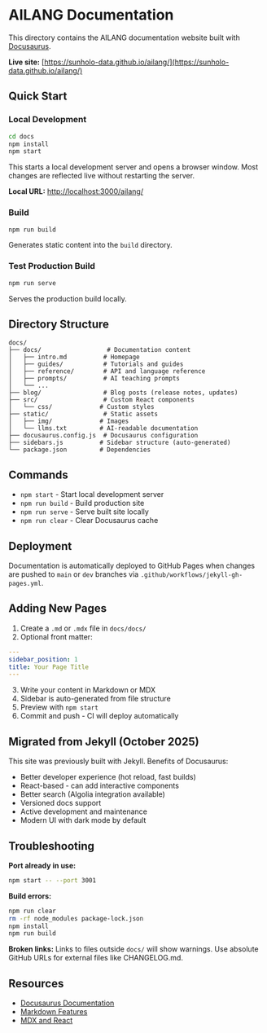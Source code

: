 # AILANG Documentation

This directory contains the AILANG documentation website built with [Docusaurus](https://docusaurus.io/).

**Live site:** [https://sunholo-data.github.io/ailang/](https://sunholo-data.github.io/ailang/)

## Quick Start

### Local Development

```bash
cd docs
npm install
npm start
```

This starts a local development server and opens a browser window. Most changes are reflected live without restarting the server.

**Local URL:** [http://localhost:3000/ailang/](http://localhost:3000/ailang/)

### Build

```bash
npm run build
```

Generates static content into the `build` directory.

### Test Production Build

```bash
npm run serve
```

Serves the production build locally.

## Directory Structure

```
docs/
├── docs/                  # Documentation content
│   ├── intro.md          # Homepage
│   ├── guides/           # Tutorials and guides
│   ├── reference/        # API and language reference
│   ├── prompts/          # AI teaching prompts
│   └── ...
├── blog/                 # Blog posts (release notes, updates)
├── src/                  # Custom React components
│   └── css/             # Custom styles
├── static/               # Static assets
│   ├── img/             # Images
│   └── llms.txt         # AI-readable documentation
├── docusaurus.config.js  # Docusaurus configuration
├── sidebars.js          # Sidebar structure (auto-generated)
└── package.json         # Dependencies
```

## Commands

- `npm start` - Start local development server
- `npm run build` - Build production site
- `npm run serve` - Serve built site locally
- `npm run clear` - Clear Docusaurus cache

## Deployment

Documentation is automatically deployed to GitHub Pages when changes are pushed to `main` or `dev` branches via `.github/workflows/jekyll-gh-pages.yml`.

## Adding New Pages

1. Create a `.md` or `.mdx` file in `docs/docs/`
2. Optional front matter:

```yaml
---
sidebar_position: 1
title: Your Page Title
---
```

3. Write your content in Markdown or MDX
4. Sidebar is auto-generated from file structure
5. Preview with `npm start`
6. Commit and push - CI will deploy automatically

## Migrated from Jekyll (October 2025)

This site was previously built with Jekyll. Benefits of Docusaurus:
- Better developer experience (hot reload, fast builds)
- React-based - can add interactive components
- Better search (Algolia integration available)
- Versioned docs support
- Active development and maintenance
- Modern UI with dark mode by default

## Troubleshooting

**Port already in use:**
```bash
npm start -- --port 3001
```

**Build errors:**
```bash
npm run clear
rm -rf node_modules package-lock.json
npm install
npm run build
```

**Broken links:**
Links to files outside `docs/` will show warnings. Use absolute GitHub URLs for external files like CHANGELOG.md.

## Resources

- [Docusaurus Documentation](https://docusaurus.io/docs)
- [Markdown Features](https://docusaurus.io/docs/markdown-features)
- [MDX and React](https://docusaurus.io/docs/markdown-features/react)

